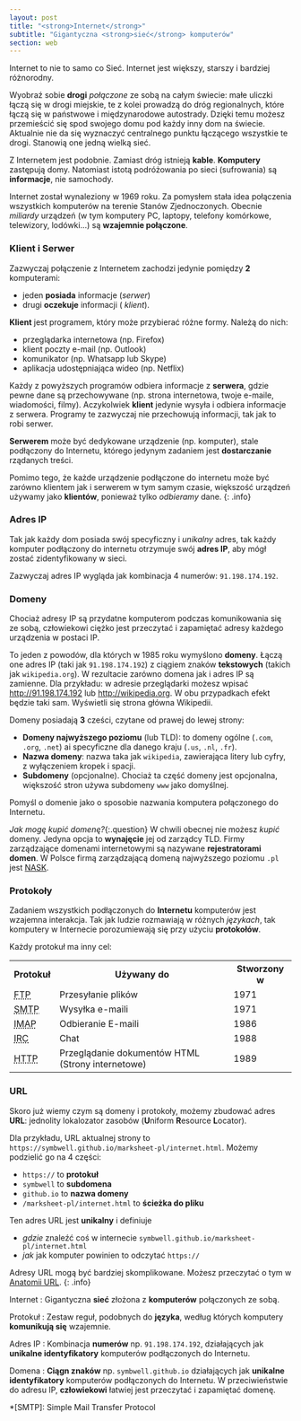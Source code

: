 ```yaml
---
layout: post
title: "<strong>Internet</strong>"
subtitle: "Gigantyczna <strong>sieć</strong> komputerów"
section: web
---
```


Internet to nie to samo co Sieć. Internet jest większy, starszy i bardziej różnorodny.

Wyobraź sobie **drogi** _połączone_ ze sobą na całym świecie: małe uliczki łączą się w drogi miejskie, te z kolei prowadzą do dróg regionalnych, które łączą się w państwowe i międzynarodowe autostrady. Dzięki temu możesz przemieścić się spod swojego domu pod każdy inny dom na świecie. Aktualnie nie da się wyznaczyć centralnego punktu łączącego wszystkie te drogi. Stanowią one jedną wielką sieć. 

Z Internetem jest podobnie. Zamiast dróg istnieją **kable**. **Komputery** zastępują domy. Natomiast istotą podróżowania po sieci (sufrowania) są **informacje**, nie samochody. 

Internet został wynaleziony w 1969 roku. Za pomysłem stała idea połączenia wszystkich komputerów na terenie Stanów Zjednoczonych. Obecnie _miliardy_ urządzeń (w tym komputery PC, laptopy, telefony komórkowe, telewizory, lodówki...) są **wzajemnie połączone**.

### Klient i Serwer

Zazwyczaj połączenie z Internetem zachodzi jedynie pomiędzy **2** komputerami:

* jeden **posiada** informacje (_serwer_)
* drugi **oczekuje** informacji ( _klient_).

**Klient** jest programem, który może przybierać różne formy. Należą do nich:

* przeglądarka internetowa (np. Firefox)
* klient poczty e-mail (np. Outlook)
* komunikator (np. Whatsapp lub Skype)
* aplikacja udostępniająca wideo (np. Netflix)

Każdy z powyższych programów odbiera informacje z **serwera**, gdzie pewne dane są przechowywane (np. strona internetowa, twoje e-maile, wiadomości, filmy). Aczykolwiek **klient** jedynie wysyła i odbiera informacje z serwera. Programy te zazwyczaj nie przechowują informacji, tak jak to robi serwer.

**Serwerem** może być dedykowane urządzenie (np. komputer), stale podłączony do Internetu, którego jedynym zadaniem jest **dostarczanie** rządanych treści. 

Pomimo tego, że każde urządzenie podłączone do internetu może być zarówno klientem jak i serwerem w tym samym czasie, większość urządzeń używamy jako **klientów**, ponieważ tylko _odbieramy_ dane.
{: .info}

### Adres IP

Tak jak każdy dom posiada swój specyficzny i _unikalny_ adres, tak każdy komputer podłączony do internetu otrzymuje swój **adres IP**, aby mógł zostać zidentyfikowany w sieci.

Zazwyczaj adres IP wygląda jak kombinacja 4 numerów: `91.198.174.192`.

### Domeny

Chociaż adresy IP są przydatne komputerom podczas komunikowania się ze sobą, człowiekowi ciężko jest przeczytać i zapamiętać adresy każdego urządzenia w postaci IP.

To jeden z powodów, dla których w 1985 roku wymyślono **domeny**. Łączą one adres IP (taki jak `91.198.174.192`) z ciągiem znaków **tekstowych** (takich jak `wikipedia.org`). W rezultacie zarówno domena jak i adres IP są zamienne. Dla przykładu: w adresie przeglądarki możesz wpisać <http://91.198.174.192> lub <http://wikipedia.org>. W obu przypadkach efekt będzie taki sam. Wyświetli się strona główna Wikipedii.

Domeny posiadają **3** cześci, czytane od prawej do lewej strony:

* **Domeny najwyższego poziomu** (lub TLD): to domeny ogólne (`.com`, `.org`, `.net`) ai specyficzne dla danego kraju (`.us`, `.nl`, `.fr`).
* **Nazwa domeny**: nazwa taka jak `wikipedia`, zawierająca litery lub cyfry, z wyłączeniem kropek i spacji.
* **Subdomeny** (opcjonalne). Chociaż ta część domeny jest opcjonalna, większość stron używa subdomeny `www` jako domyślnej.

Pomyśl o domenie jako o sposobie nazwania komputera połączonego do Internetu.

_Jak mogę kupić domenę?_{:.question}
W chwili obecnej nie możesz _kupić_ domeny. Jedyna opcja to **wynajęcie** jej od zarządcy TLD. Firmy zarządzające domenami internetowymi są nazywane **rejestratorami domen**. W Polsce firmą zarządzającą domeną najwyższego poziomu `.pl` jest [NASK](http://www.nask.pl/).

### Protokoły

Zadaniem wszystkich podłączonych do **Internetu** komputerów jest wzajemna interakcja. Tak jak ludzie rozmawiają w różnych _językach_, tak komputery w Internecie porozumiewają się przy użyciu **protokołów**.

Każdy protokuł ma inny cel:

<div class="table">
  <table>
    <tr>
      <th>Protokuł</th>
      <th>Używany do</th>
      <th>Stworzony w</th>
    </tr>
    <tr>
      <td>
        <abbr title="File Transfer Protocol">FTP</abbr>
      </td>
      <td>Przesyłanie plików</td>
      <td>1971</td>
    </tr>
    <tr>
      <td>
        <abbr title="Simple Mail Transfer Protocol">SMTP</abbr>
      </td>
      <td>Wysyłka e-maili</td>
      <td>1971</td>
    </tr>
    <tr>
      <td>
        <abbr title="Internet Message Access Protocol">IMAP</abbr>
      </td>
      <td>Odbieranie E-maili</td>
      <td>1986</td>
    </tr>
    <tr>
      <td>
        <abbr title="Internet Relay Chat">IRC</abbr>
      </td>
      <td>Chat</td>
      <td>1988</td>
    </tr>
    <tr>
      <td>
        <abbr title="HyperText Transfer Protocol">HTTP</abbr>
      </td>
      <td>Przeglądanie dokumentów HTML (Strony internetowe)</td>
      <td>1989</td>
    </tr>
  </table>
</div>

### URL

Skoro już wiemy czym są domeny i protokoły, możemy zbudować adres **URL**: jednolity lokalozator zasobów (**U**niform **R**esource **L**ocator).

Dla przykładu, URL aktualnej strony to `https://symbwell.github.io/marksheet-pl/internet.html`. Możemy podzielić go na 4 części: 

* `https://` to **protokuł**
* `symbwell` to **subdomena**
* `github.io` to **nazwa domeny**
* `/marksheet-pl/internet.html` to **ścieżka do pliku**

Ten adres URL jest **unikalny** i definiuje

* _gdzie_ znaleźć coś w internecie `symbwell.github.io/marksheet-pl/internet.html`
* _jak_ jak komputer powinien to odczytać `https://`

Adresy URL mogą być bardziej skomplikowane. Możesz przeczytać o tym w [Anatomii URL](http://doepud.co.uk/blog/anatomy-of-a-url).
{: .info}

Internet
: Gigantyczna **sieć** złożona z **komputerów** połączonych ze sobą.

Protokuł
: Zestaw reguł, podobnych do **języka**, według których komputery **komunikują się** wzajemnie.

Adres IP
: Kombinacja **numerów** np. `91.198.174.192`, działających jak **unikalne identyfikatory** komputerów podłączonych do Internetu.

Domena
: **Ciągn znaków** np. `symbwell.github.io` działających jak **unikalne identyfikatory** komputerów podłączonych do Internetu.
W przeciwieństwie do adresu IP, **człowiekowi** łatwiej jest przeczytać i zapamiętać domenę.  

[^1]: Apart from oceans obviously.

*[SMTP]: Simple Mail Transfer Protocol